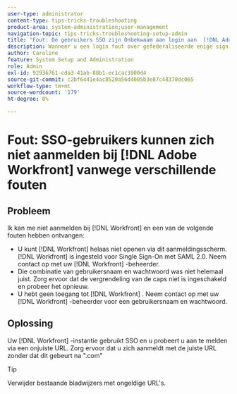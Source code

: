 ```yaml
---
user-type: administrator
content-type: tips-tricks-troubleshooting
product-area: system-administration;user-management
navigation-topic: tips-tricks-troubleshooting-setup-admin
title: "Fout: De gebruikers SSO zijn Onbekwaam aan login aan  [!DNL Adobe Workfront]  toe te schrijven aan Diverse Fouten"
description: Wanneer u een login fout over gefederaliseerde enige sign-on ontvangt, uw gebruikersbenaming/wachtwoordcombinatie, of uw toegang tot  [!DNL Workfront], the problem might be that your [!DNL Workfront]  instantiengebruikt SSO en u probeert om binnen het gebruiken van onjuiste URL te registreren. Zorg ervoor dat u zich aanmeldt met de juiste URL zonder dat dit gebeurt na ".com".
author: Caroline
feature: System Setup and Administration
role: Admin
exl-id: 92936761-cda3-41ab-88b1-ec1cac3900d4
source-git-commit: c2bf6441e4ac8520a56d4005b3e87c48370dc065
workflow-type: tm+mt
source-wordcount: '179'
ht-degree: 0%

---
```


# Fout: SSO-gebruikers kunnen zich niet aanmelden bij [!DNL Adobe Workfront] vanwege verschillende fouten

## Probleem

Ik kan me niet aanmelden bij [!DNL Workfront] en een van de volgende fouten hebben ontvangen:

* U kunt [!DNL Workfront] helaas niet openen via dit aanmeldingsscherm. [!DNL Workfront] is ingesteld voor Single Sign-On met SAML 2.0. Neem contact op met uw [!DNL Workfront] -beheerder.
* Die combinatie van gebruikersnaam en wachtwoord was niet helemaal juist. Zorg ervoor dat de vergrendeling van de caps niet is ingeschakeld en probeer het opnieuw.
* U hebt geen toegang tot [!DNL Workfront] . Neem contact op met uw [!DNL Workfront] -beheerder voor een gebruikersnaam en wachtwoord.

## Oplossing

Uw [!DNL Workfront] -instantie gebruikt SSO en u probeert u aan te melden via een onjuiste URL. Zorg ervoor dat u zich aanmeldt met de juiste URL zonder dat dit gebeurt na &quot;.com&quot;

>[!TIP]
>
>Verwijder bestaande bladwijzers met ongeldige URL&#39;s.

